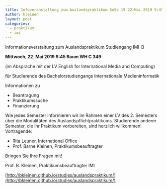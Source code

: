 ```yaml
---
title: Infoveranstaltung zum Auslandspraktikum SoSe 19 22.Mai 2019 9:45
author: kleinen
layout: post
categories:
  - praktikum
  - imi
---
```


Informationsverstaltung zum Auslandspraktikum Studiengang IMI-B

**Mittwoch, 22. Mai 2019 9:45 Raum WH C 349**

(im Absprache mit der LV English for International Media and Computing)

für Studierende des Bachelorstudiengangs Internationale Medieninformatik

Informationen zu
- Beantragung
- Praktikumssuche
- Finanzierung

Wie jedes Semester informieren wir im Rahmen einer LV des 2. Semesters über die Modalitäten des Auslandspflichtpraktikums. Studierende anderer Semester, die ihr Praktikum vorbereiten, sind herzlich willkommen! Vortragende:

- Rita Leuner, International Office
- Prof. Barne Kleinen, Praktikumsbeauftragter

Bringen Sie Ihre Fragen mit!


Prof. B. Kleinen, Praktikumsbeauftragter IMI

[http://bkleinen.github.io/studies/auslandspraktikum/](http://bkleinen.github.io/studies/auslandspraktikum/)
